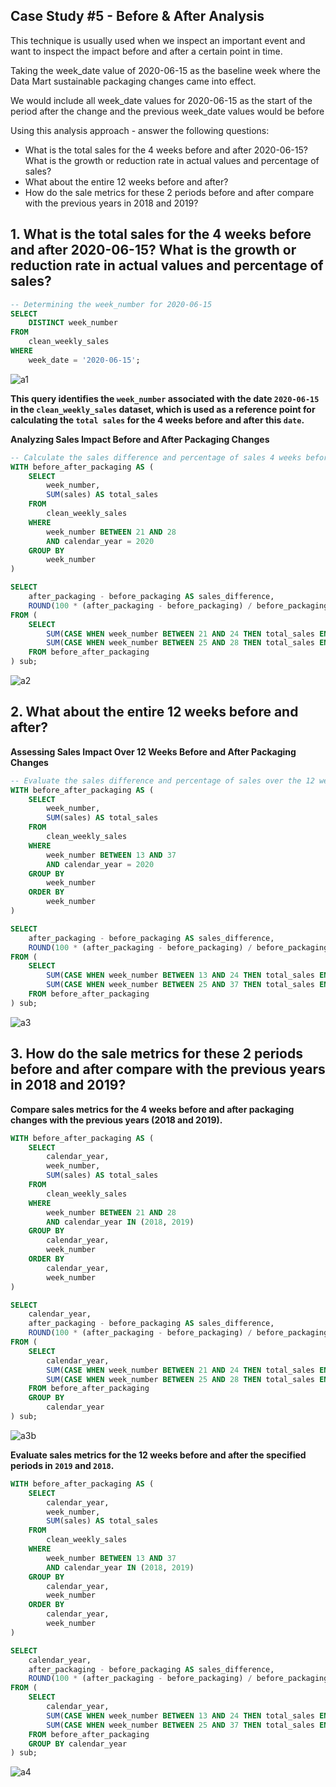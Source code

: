 ## Case Study #5 - Before & After Analysis

This technique is usually used when we inspect an important event and want to inspect the impact before and after a certain point in time.

Taking the week_date value of 2020-06-15 as the baseline week where the Data Mart sustainable packaging changes came into effect.

We would include all week_date values for 2020-06-15 as the start of the period after the change and the previous week_date values would be before

Using this analysis approach - answer the following questions:

- What is the total sales for the 4 weeks before and after 2020-06-15? What is the growth or reduction rate in actual values and percentage of sales?
- What about the entire 12 weeks before and after?
- How do the sale metrics for these 2 periods before and after compare with the previous years in 2018 and 2019?

## 1. What is the total sales for the 4 weeks before and after 2020-06-15? What is the growth or reduction rate in actual values and percentage of sales?

```sql
-- Determining the week_number for 2020-06-15
SELECT
    DISTINCT week_number
FROM
    clean_weekly_sales
WHERE
    week_date = '2020-06-15';
```
![a1](https://github.com/kenny-ayo/Case-Study-5---Data-Mart/assets/92790075/d5f02f59-0510-425e-be63-8223919d7d05)


**This query identifies the `week_number` associated with the date `2020-06-15` in the `clean_weekly_sales` dataset, which is used as a reference point for calculating the `total sales` for the 4 weeks before and after this `date`.**

**Analyzing Sales Impact Before and After Packaging Changes**
```sql
-- Calculate the sales difference and percentage of sales 4 weeks before and after packaging changes around `2020-06-15`.
WITH before_after_packaging AS (
    SELECT
        week_number,
        SUM(sales) AS total_sales
    FROM 
        clean_weekly_sales
    WHERE 
        week_number BETWEEN 21 AND 28
        AND calendar_year = 2020
    GROUP BY 
        week_number
)

SELECT 
    after_packaging - before_packaging AS sales_difference,
    ROUND(100 * (after_packaging - before_packaging) / before_packaging, 2) AS percentage_of_sales
FROM (
    SELECT 
        SUM(CASE WHEN week_number BETWEEN 21 AND 24 THEN total_sales END) AS before_packaging,
        SUM(CASE WHEN week_number BETWEEN 25 AND 28 THEN total_sales END) AS after_packaging
    FROM before_after_packaging
) sub;
```
![a2](https://github.com/kenny-ayo/Case-Study-5---Data-Mart/assets/92790075/35e0ab64-a16c-4442-b30a-7587ab4489bc)


## 2. What about the entire 12 weeks before and after?

**Assessing Sales Impact Over 12 Weeks Before and After Packaging Changes**
```sql
-- Evaluate the sales difference and percentage of sales over the 12 weeks before and after a specific date.
WITH before_after_packaging AS (
    SELECT
        week_number,
        SUM(sales) AS total_sales
    FROM 
        clean_weekly_sales
    WHERE 
        week_number BETWEEN 13 AND 37
        AND calendar_year = 2020
    GROUP BY 
        week_number
    ORDER BY 
        week_number
)

SELECT 
    after_packaging - before_packaging AS sales_difference,
    ROUND(100 * (after_packaging - before_packaging) / before_packaging, 2) AS percentage_of_sales
FROM (
    SELECT 
        SUM(CASE WHEN week_number BETWEEN 13 AND 24 THEN total_sales END) AS before_packaging,
        SUM(CASE WHEN week_number BETWEEN 25 AND 37 THEN total_sales END) AS after_packaging
    FROM before_after_packaging
) sub;
```
![a3](https://github.com/kenny-ayo/Case-Study-5---Data-Mart/assets/92790075/70d16e04-9f96-491c-9ba4-9443e93e7f4a)

## 3. How do the sale metrics for these 2 periods before and after compare with the previous years in 2018 and 2019?

**Compare sales metrics for the 4 weeks before and after packaging changes with the previous years (2018 and 2019).**
```sql
WITH before_after_packaging AS (
    SELECT
        calendar_year,
        week_number,
        SUM(sales) AS total_sales
    FROM 
        clean_weekly_sales
    WHERE 
        week_number BETWEEN 21 AND 28
        AND calendar_year IN (2018, 2019)
    GROUP BY
        calendar_year,
        week_number
    ORDER BY 
        calendar_year,
        week_number
)

SELECT 
    calendar_year,
    after_packaging - before_packaging AS sales_difference,
    ROUND(100 * (after_packaging - before_packaging) / before_packaging, 2) AS percentage_of sales
FROM (
    SELECT 
        calendar_year,
        SUM(CASE WHEN week_number BETWEEN 21 AND 24 THEN total_sales END) AS before_packaging,
        SUM(CASE WHEN week_number BETWEEN 25 AND 28 THEN total_sales END) AS after_packaging
    FROM before_after_packaging
    GROUP BY 
        calendar_year
) sub;
```
![a3b](https://github.com/kenny-ayo/Case-Study-5---Data-Mart/assets/92790075/536f7d38-2d3e-490c-b36d-37043876caa2)

**Evaluate sales metrics for the 12 weeks before and after the specified periods in `2019` and `2018`.**

```sql
WITH before_after_packaging AS (
    SELECT
        calendar_year,
        week_number,
        SUM(sales) AS total_sales
    FROM 
        clean_weekly_sales
    WHERE 
        week_number BETWEEN 13 AND 37
        AND calendar_year IN (2018, 2019)
    GROUP BY
        calendar_year,
        week_number
    ORDER BY 
        calendar_year,
        week_number
)

SELECT
    calendar_year,
    after_packaging - before_packaging AS sales_difference,
    ROUND(100 * (after_packaging - before_packaging) / before_packaging, 2) AS percentage_of_sales
FROM (
    SELECT
        calendar_year,
        SUM(CASE WHEN week_number BETWEEN 13 AND 24 THEN total_sales END) AS before_packaging,
        SUM(CASE WHEN week_number BETWEEN 25 AND 37 THEN total_sales END) AS after_packaging
    FROM before_after_packaging
    GROUP BY calendar_year
) sub;
```
![a4](https://github.com/kenny-ayo/Case-Study-5---Data-Mart/assets/92790075/30b0bc3d-4ad1-4ba4-abee-a389e630b5ca)

